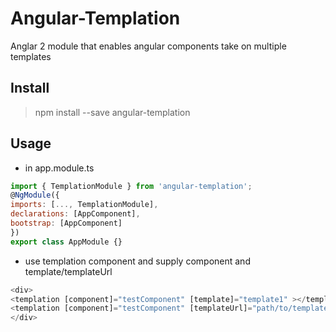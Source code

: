 # Angular-Templation
Anglar 2 module that enables angular components take on multiple templates

## Install
> npm install --save angular-templation

## Usage

* in app.module.ts
```javascript
import { TemplationModule } from 'angular-templation';
@NgModule({
imports: [..., TemplationModule],
declarations: [AppComponent],
bootstrap: [AppComponent]
})
export class AppModule {}
```

* use templation component and supply component and template/templateUrl
```javascript
<div>
<templation [component]="testComponent" [template]="template1" ></templation>
<templation [component]="testComponent" [templateUrl]="path/to/template2" ></templation>
</div>
```

